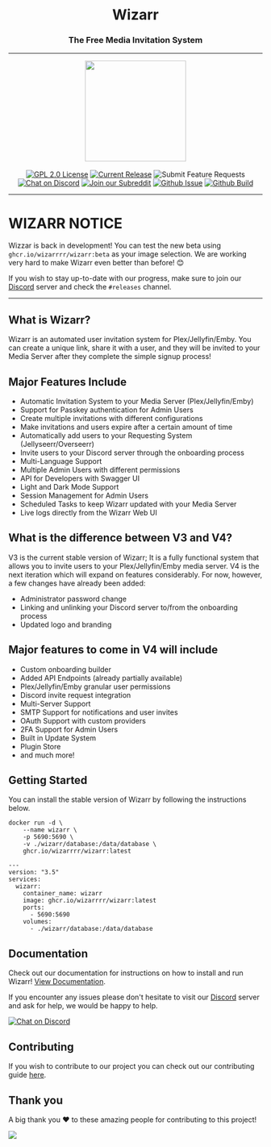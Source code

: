 <h1 align="center">Wizarr</h1>
<h3 align="center">The Free Media Invitation System</h3>

---


<p align="center">
<img src="https://raw.githubusercontent.com/Wizarrrr/wizarr/master/apps/wizarr-frontend/src/assets/img/wizard.png" height="200">
<br/>
<br/>
<a href="https://github.com/wizarrrr/wizarr/blob/master/LICENSE.md"><img alt="GPL 2.0 License" src="https://img.shields.io/github/license/wizarrrr/wizarr.svg"/></a>
<a href="https://github.com/wizarrrr/wizarr/releases"><img alt="Current Release" src="https://img.shields.io/github/release/wizarrrr/wizarr.svg"/></a>
<a href="https://features.wizarr.dev" style="text-decoration: none"><img alt="Submit Feature Requests" src="https://img.shields.io/badge/vote_now-features?label=features"/></a>
<a href="https://discord.gg/XXCz7aM3ak"><img alt="Chat on Discord" src="https://img.shields.io/discord/1020742926856372224"/></a>
<a href="https://www.reddit.com/r/wizarr"><img alt="Join our Subreddit" src="https://img.shields.io/badge/reddit-r%2Fwizarr-%23FF5700.svg"/></a>
<a href="https://github.com/Wizarrrr/wizarr/issues"><img alt="Github Issue" src="https://img.shields.io/github/issues/wizarrrr/wizarr"/></a>
<a href="https://github.com/Wizarrrr/wizarr/actions/workflows/master-beta-ci.yml"><img alt="Github Build" src="https://img.shields.io/github/actions/workflow/status/wizarrrr/wizarr/master-beta-ci.yml"/></a>
</p>

---

# WIZARR NOTICE

Wizzar is back in development! You can test the new beta using `ghcr.io/wizarrrr/wizarr:beta` as your image selection. We are working very hard to make Wizarr even better than before! :blush:

If you wish to stay up-to-date with our progress, make sure to join our [Discord](https://discord.gg/XXCz7aM3ak) server and check the `#releases` channel.

---

## What is Wizarr?

Wizarr is an automated user invitation system for Plex/Jellyfin/Emby. You can create a unique link, share it with a user, and they will be invited to your Media Server after they complete the simple signup process!

## Major Features Include

-   Automatic Invitation System to your Media Server (Plex/Jellyfin/Emby)
-   Support for Passkey authentication for Admin Users
-   Create multiple invitations with different configurations
-   Make invitations and users expire after a certain amount of time
-   Automatically add users to your Requesting System (Jellyseerr/Overseerr)
-   Invite users to your Discord server through the onboarding process
-   Multi-Language Support
-   Multiple Admin Users with different permissions
-   API for Developers with Swagger UI
-   Light and Dark Mode Support
-   Session Management for Admin Users
-   Scheduled Tasks to keep Wizarr updated with your Media Server
-   Live logs directly from the Wizarr Web UI

## What is the difference between V3 and V4?

V3 is the current stable version of Wizarr; It is a fully functional system that allows you to invite users to your Plex/Jellyfin/Emby media server. V4 is the next iteration which will expand on features considerably. For now, however, a few changes have already been added:

- Administrator password change
- Linking and unlinking your Discord server to/from the onboarding process
- Updated logo and branding
  
## Major features to come in V4 will include

-   Custom onboarding builder
-   Added API Endpoints (already partially available)
-   Plex/Jellyfin/Emby granular user permissions
-   Discord invite request integration
-   Multi-Server Support
-   SMTP Support for notifications and user invites
-   OAuth Support with custom providers
-   2FA Support for Admin Users
-   Built in Update System
-   Plugin Store
-   and much more!

## Getting Started

You can install the stable version of Wizarr by following the instructions below.

```
docker run -d \
    --name wizarr \
    -p 5690:5690 \
    -v ./wizarr/database:/data/database \
    ghcr.io/wizarrrr/wizarr:latest
```

```
---
version: "3.5"
services:
  wizarr:
    container_name: wizarr
    image: ghcr.io/wizarrrr/wizarr:latest
    ports:
      - 5690:5690
    volumes:
      - ./wizarr/database:/data/database
```

## Documentation

Check out our documentation for instructions on how to install and run Wizarr!
[View Documentation](https://github.com/Wizarrrr/wizarr/blob/master/docs/setup/README.md).

If you encounter any issues please don't hesitate to visit our [Discord](https://discord.gg/XXCz7aM3ak) server and ask for help, we would be happy to help.

<a href="https://discord.gg/XXCz7aM3ak">
<img alt="Chat on Discord" src="https://img.shields.io/discord/1020742926856372224"/>
</a>

## Contributing

If you wish to contribute to our project you can check out our contributing guide [here](https://github.com/wizarrrr/wizarr/blob/develop/CONTRIBUTING.md).

## Thank you

A big thank you ❤️ to these amazing people for contributing to this project!

<a href="https://github.com/wizarrrr/wizarr/graphs/contributors">
  <img src="https://contrib.rocks/image?repo=wizarrrr/wizarr" />
</a>
